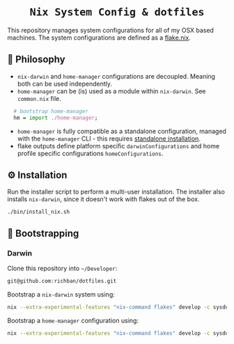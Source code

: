 <h1 align="center">
    <code>Nix System Config & dotfiles</code>
</h1>

This repository manages system configurations for all of my OSX based machines.
The system configurations are defined as a [flake.nix](https://nixos.wiki/wiki/Flakes).

## 🧠 Philosophy

- `nix-darwin` and `home-manager` configurations are decoupled. Meaning both can be used independently.
- `home-manager` can be (is) used as a module within `nix-darwin`. See `common.nix` file.

```nix
  # bootstrap home-manager
  hm = import ./home-manager;
```

- `home-manager` is fully compatible as a standalone configuration, managed with the `home-manager` CLI - this requires [standalone installation](https://nix-community.github.io/home-manager/index.html#sec-install-standalone).
- flake outputs define platform specific `darwinConfigurations` and home profile specific configurations `homeConfigurations`.

## ⚙️ Installation

Run the installer script to perform a multi-user installation. The installer also installs `nix-darwin`, since it doesn't work with flakes out of the box.

```
./bin/install_nix.sh
```

## 🚀 Bootstrapping

### Darwin

Clone this repository into `~/Developer`:

```bash
git@github.com:richban/dotfiles.git
```

Bootstrap a `nix-darwin` system using:

```bash
nix --extra-experimental-features "nix-command flakes" develop -c sysdo bootstrap --darwin
```

Bootstrap a `home-manager` configuration using:

```bash
nix --extra-experimental-features "nix-command flakes" develop -c sysdo bootstrap --home-manager
```
